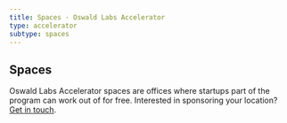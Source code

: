 ```yaml
---
title: Spaces · Oswald Labs Accelerator
type: accelerator
subtype: spaces
---
```


<section class="hero pb-5 big-image">
    <div class="container">
        <div class="row">
            <div class="col-md-6">
				<h1>Spaces</h1>
				<p class="intro-para">Oswald Labs Accelerator spaces are offices where startups part of the program can work out of for free. Interested in sponsoring your location? <a href="/contact/">Get in touch</a>.</p>
			</div>
            <div class="col-md-6 text-right">
                <img alt="" src="/images/illustrations/spaces.svg">
            </div>
        </div>
    </div>
</section>